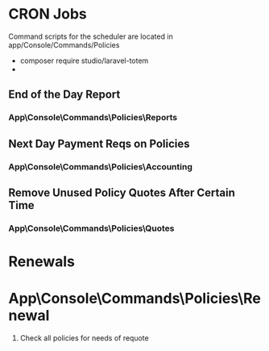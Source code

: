 # CRON Jobs

Command scripts for the scheduler are located in app/Console/Commands/Policies

* composer require studio/laravel-totem
*

## End of the Day Report
### App\Console\Commands\Policies\Reports
  
## Next Day Payment Reqs on Policies
### App\Console\Commands\Policies\Accounting  
  
## Remove Unused Policy Quotes After Certain Time
### App\Console\Commands\Policies\Quotes  

# Renewals
# App\Console\Commands\Policies\Renewal

1. Check all policies for needs of requote
